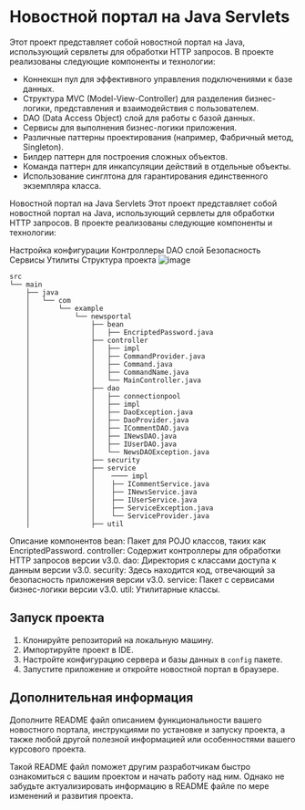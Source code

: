 # Новостной портал на Java Servlets

Этот проект представляет собой новостной портал на Java, использующий сервлеты для обработки HTTP запросов. В проекте реализованы следующие компоненты и технологии:

- Коннекшн пул для эффективного управления подключениями к базе данных.
- Структура MVC (Model-View-Controller) для разделения бизнес-логики, представления и взаимодействия с пользователем.
- DAO (Data Access Object) слой для работы с базой данных.
- Сервисы для выполнения бизнес-логики приложения.
- Различные паттерны проектирования (например, Фабричный метод, Singleton).
- Билдер паттерн для построения сложных объектов.
- Команда паттерн для инкапсуляции действий в отдельные объекты.
- Использование синглтона для гарантирования единственного экземпляра класса.

Новостной портал на Java Servlets
Этот проект представляет собой новостной портал на Java, использующий сервлеты для обработки HTTP запросов. В проекте реализованы следующие компоненты и технологии:

Настройка конфигурации
Контроллеры
DAO слой
Безопасность
Сервисы
Утилиты
Структура проекта
![image](https://github.com/DimSelyutin/newsapp/assets/102747240/93601411-a695-43eb-a6bb-07665489278c)

    src
    └── main
        ├── java
        │   └── com
        │       └── example
        │           └── newsportal
        │               ├── bean
        │               │   ├── EncriptedPassword.java
        │               ├── controller
        │               │   ├── impl
        │               │   ├── CommandProvider.java
        │               │   ├── Command.java
        │               │   ├── CommandName.java
        │               │   └── MainController.java
        │               ├── dao
        │               │   ├── connectionpool
        │               │   ├── impl
        │               │   ├── DaoException.java
        │               │   ├── DaoProvider.java
        │               │   ├── ICommentDAO.java
        │               │   ├── INewsDAO.java
        │               │   ├── IUserDAO.java
        │               │   └── NewsDAOException.java
        │               ├── security
        │               ├── service
        │               │    ──── impl
        │               │    ├── ICommentService.java
        │               │    ├── INewsService.java
        │               │    ├── IUserService.java
        │               │    ├── ServiceException.java
        │               │    └── ServiceProvider.java
        │               ├── util  


    
Описание компонентов
  bean: Пакет для POJO классов, таких как EncriptedPassword.
  controller: Содержит контроллеры для обработки HTTP запросов версии v3.0.
  dao: Директория с классами доступа к данным версии v3.0.
  security: Здесь находится код, отвечающий за безопасность приложения версии v3.0.
  service: Пакет с сервисами бизнес-логики версии v3.0.
  util: Утилитарные классы.


## Запуск проекта

1. Клонируйте репозиторий на локальную машину.
2. Импортируйте проект в IDE.
3. Настройте конфигурацию сервера и базы данных в `config` пакете.
4. Запустите приложение и откройте новостной портал в браузере.

## Дополнительная информация

Дополните README файл описанием функциональности вашего новостного портала, инструкциями по установке и запуску проекта, а также любой другой полезной информацией или особенностями вашего курсового проекта.

Такой README файл поможет другим разработчикам быстро ознакомиться с вашим проектом и начать работу над ним. Однако не забудьте актуализировать информацию в README файле по мере изменений и развития проекта.
